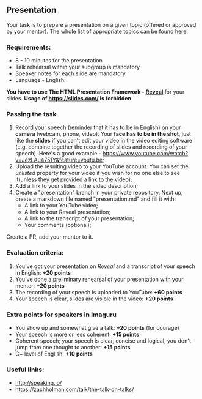 ## Presentation
Your task is to prepare a presentation on a given topic (offered or approved by your mentor). The whole list of appropriate topics can be found [here](presentation-topics.md).

### Requirements:
* 8 - 10 minutes for the presentation
* Talk rehearsal within your subgroup is mandatory
* Speaker notes for each slide are mandatory
* Language - English.

**You have to use The HTML Presentation Framework  - [Reveal](https://github.com/hakimel/reveal.js/)** for your slides.
**Usage of https://slides.com/ is forbidden**

### Passing the task
   1. Record your speech (reminder that it has to be in English) on your **camera** (webcam, phone, video). Your **face has to be in the shot**, just like the **slides** if you can't edit your video in the video editing software (e.g. combine together the recording of slides and recording of your speech). Here's a good example - https://www.youtube.com/watch?v=JezLAu4751Y&feature=youtu.be;
  2. Upload the resulting video to your YouTube account. You can set the *unlisted* property for your video if you wish for no one else to see it(unless they get provided a link to the video);
  3. Add a link to your slides in the video description;
  4. Create a "presentation" branch in your private repository. Next up, create a markdown file named "presentation.md" and fill it with: 
     - A link to your YouTube video;
     - A link to your Reveal presentation;
     - A link to the transcript of your presentation;
     - Your comments (optional);  

  Create a PR, add your mentor to it.

 ### Evaluation criteria:
  1. You've got your presentation on *Reveal* and a transcript of your speech in English: **+20 points**
  2. You've done a preliminary rehearsal of your presentation with your mentor: **+20 points**
  3. The recording of your speech is uploaded to YouTube: **+60 points**
  4. Your speech is clear, slides are visible in the video: **+20 points**

### Extra points for speakers in Imaguru
   * You show up and somewhat give a talk: **+20 points** (for courage)
   * Your speech is more or less coherent: **+15 points**
   * Coherent speech; your speech is clear, concise and logical, you don't jump from one thought to another: **+15 points**
   * C+ level of English: **+10 points**

### Useful links:
* http://speaking.io/
* https://zachholman.com/talk/the-talk-on-talks/
